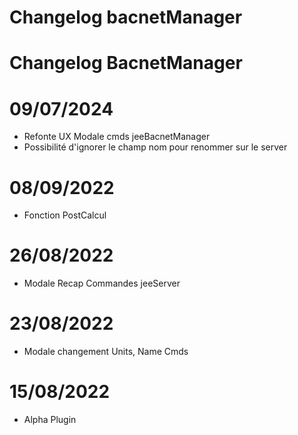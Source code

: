 # Changelog bacnetManager

# Changelog BacnetManager



# 09/07/2024
- Refonte UX Modale cmds jeeBacnetManager
- Possibilité d'ignorer le champ nom pour renommer sur le server

# 08/09/2022
- Fonction PostCalcul

# 26/08/2022
- Modale Recap Commandes jeeServer

# 23/08/2022
- Modale changement Units, Name Cmds

# 15/08/2022
- Alpha Plugin






